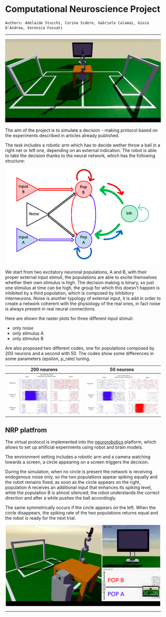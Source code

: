 # Computational Neuroscience Project

    Authors: Adelaide Stucchi, Corina Sidere, Gabriele Calamai, Gioia D'Andrea, Veronica Fossati
    
***
<p align="center">
  <img src="https://github.com/adelplasters/Computational_Neuroscience_project/blob/main/env1.png" width="700">
</p>

The aim of the project is to simulate a decision - making protocol based on the experiments described in articles already published.

The task includes a robotic arm which has to decide wether throw a ball in a right net or left one, depending on an external indication. 
The robot is able to take the decision thanks to the neural network, which has the following structure: 

<p align="center">
 <img src="https://github.com/adelplasters/Computational_Neuroscience_project/blob/main/net.png" width="500">
 </p>
We start from two excitatory neuronal populations, A and B, with their proper external input stimuli, the populations are able to excite themselves whether their own stimulus is high. The decision making is binary, so just one stimulus at time can be high, the group for which this doesn’t happen is inhibited by a third population, which is composed by inhibitory interneurons. 
 Noise is another typology of external input, it is add in order to create a network coherent with the physiology of the real ones, in fact noise is always present in real neural connections. 
 
Here are shown the raster plots for three different input stimuli: 
* only noise
* only stimulus A
* only stimulus B 

Are also proposed two different codes, one for populations composed by 200 neurons and a second with 50. The codes show some differences in some parameters (epsilon, p_rate) tuning.

 | 200 neurons  | 50 neurons |
| ------------- | ------------- |
|  <img src="https://github.com/adelplasters/Computational_Neuroscience_project/blob/main/ord200.png" width="500">| <img src="https://github.com/adelplasters/Computational_Neuroscience_project/blob/main/ord50.png" width="500"> |
 

 ## NRP platfrom  
The virtual protocol is implemented into the [neurorobotics](https://github.com/adelplasters/peristaltic_pump/blob/main/Arduino_code.ino) platform, which allows to set up artificial experiments using robot and brain models.  

The environment setting includes a robotic arm and a camera watching towards a screen, a circle appearing on a screen triggers the decision. 

During the simulation, when no circle is present the network is receiving endogenous noise only, so the two populations appear spiking equally and the robot remains fixed; as soon as the circle appears on the right, population A receives an additional input that enhances its spiking level, while the population B is almost silenced; the robot understands the correct direction and after a while pushes the ball accordingly. 

The same symmetrically occurs if the circle appears on the left. When the circle disappears, the spiking rate of the two populations returns equal and the robot is ready for the next trial. 

 <p align="center">
 <img src="https://github.com/adelplasters/Computational_Neuroscience_project/blob/main/env2.png" width="500">
 </p>    
 
   * * *
